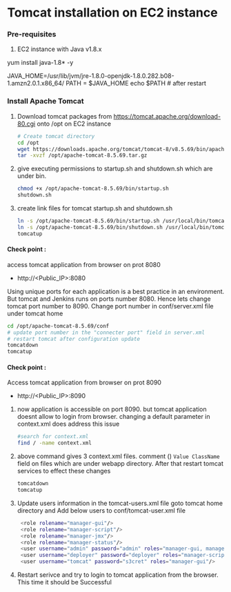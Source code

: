 # Tomcat installation on EC2 instance

### Pre-requisites
1. EC2 instance with Java v1.8.x 

yum install java-1.8* -y

JAVA_HOME=/usr/lib/jvm/jre-1.8.0-openjdk-1.8.0.282.b08-1.amzn2.0.1.x86_64/
PATH = $JAVA_HOME
echo $PATH       # after restart

### Install Apache Tomcat
1. Download tomcat packages from  https://tomcat.apache.org/download-80.cgi onto /opt on EC2 instance
   ```sh 
   # Create tomcat directory
   cd /opt
   wget https://downloads.apache.org/tomcat/tomcat-8/v8.5.69/bin/apache-tomcat-8.5.69.tar.gz
   tar -xvzf /opt/apache-tomcat-8.5.69.tar.gz
   ```
1. give executing permissions to startup.sh and shutdown.sh which are under bin. 
   ```sh
   chmod +x /opt/apache-tomcat-8.5.69/bin/startup.sh 
   shutdown.sh
   ```

1. create link files for tomcat startup.sh and shutdown.sh 
   ```sh
   ln -s /opt/apache-tomcat-8.5.69/bin/startup.sh /usr/local/bin/tomcatup
   ln -s /opt/apache-tomcat-8.5.69/bin/shutdown.sh /usr/local/bin/tomcatdown
   tomcatup
   ```
  #### Check point :
access tomcat application from browser on prot 8080  
 - http://<Public_IP>:8080

  Using unique ports for each application is a best practice in an environment. But tomcat and Jenkins runs on ports number 8080. Hence lets change tomcat port number to 8090. Change port number in conf/server.xml file under tomcat home
   ```sh
 cd /opt/apache-tomcat-8.5.69/conf
# update port number in the "connecter port" field in server.xml
# restart tomcat after configuration update
tomcatdown
tomcatup
```
#### Check point :
Access tomcat application from browser on prot 8090  
 - http://<Public_IP>:8090

1. now application is accessible on port 8090. but tomcat application doesnt allow to login from browser. changing a default parameter in context.xml does address this issue
   ```sh
   #search for context.xml
   find / -name context.xml
   ```
1. above command gives 3 context.xml files. comment (<!-- & -->) `Value ClassName` field on files which are under webapp directory. 
After that restart tomcat services to effect these changes
   ```sh 
   tomcatdown
   tomcatup
   ```
1. Update users information in the tomcat-users.xml file
goto tomcat home directory and Add below users to conf/tomcat-user.xml file
   ```sh
	<role rolename="manager-gui"/>
	<role rolename="manager-script"/>
	<role rolename="manager-jmx"/>
	<role rolename="manager-status"/>
	<user username="admin" password="admin" roles="manager-gui, manager-script, manager-jmx, manager-status"/>
	<user username="deployer" password="deployer" roles="manager-script"/>
	<user username="tomcat" password="s3cret" roles="manager-gui"/>
   ```
1. Restart serivce and try to login to tomcat application from the browser. This time it should be Successful

